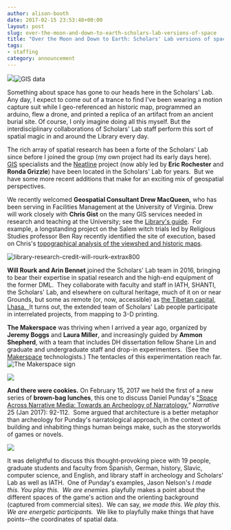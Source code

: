 ```yaml
---
author: alison-booth
date: 2017-02-15 23:53:48+00:00
layout: post
slug: over-the-moon-and-down-to-earth-scholars-lab-versions-of-space
title: "Over the Moon and Down to Earth: Scholars' Lab versions of space"
tags:
- staffing
category: announcement
---
```


![](http://static.scholarslab.org/wp-content/uploads/2015/08/IMG_03831-300x225.jpg)![GIS data](http://static.scholarslab.org/wp-content/uploads/2017/01/gis_data-300x236.jpeg)

Something about space has gone to our heads here in the Scholars' Lab.  Any day, I expect to come out of a trance to find I've been wearing a motion capture suit while I geo-referenced an historic map, programmed an arduino, flew a drone, and printed a replica of an artifact from an ancient burial site. Of course, I only imagine doing all this myself. But the interdisciplinary collaborations of Scholars' Lab staff perform this sort of spatial magic in and around the Library every day.

The rich array of spatial research has been a forte of the Scholars' Lab since before I joined the group (my own project had its early days here).  [GIS](https://egsc.usgs.gov/isb//pubs/gis_poster/) specialists and the [Neatline](http://neatline.org/) project (now ably led by **Eric Rochester** and **Ronda Grizzle**) have been located in the Scholars' Lab for years.  But we have some more recent additions that make for an exciting mix of geospatial perspectives.

We recently welcomed **Geospatial Consultant Drew MacQueen,** who has been serving in Facilities Management at the University of Virginia. Drew will work closely with **Chris Gist** on the many GIS services needed in research and teaching at the University; see the [Library's guide](http://guides.lib.virginia.edu/gis).  For example, a longstanding project on the Salem witch trials led by Religious Studies professor Ben Ray recently identified the site of execution, based on Chris's [topographical analysis of the viewshed and historic maps](https://news.virginia.edu/content/uvas-help-salem-finally-discovers-where-its-witches-were-executed).

![library-research-credit-will-rourk-extrax800](https://i1.wp.com/news.library.virginia.edu/files/2017/01/Library-Research-Credit-Will-Rourk-EXTRAx800.jpg?resize=584%2C417&ssl=1)

**Will Rourk and Arin Bennet** joined the Scholars' Lab team in 2016, bringing to bear their expertise in spatial research and the high-end equipment of the former DML.  They collaborate with faculty and staff in IATH, SHANTI, the Scholars' Lab, and elsewhere on cultural heritage, much of it on or near Grounds, but some as remote (or, now, accessible) as [the Tibetan capital, Lhasa.  ](https://magazine.arts.virginia.edu/stories/lhasa-vr-visualizing-the-historic-tibetan-capital)It turns out, the extended team of Scholars' Lab people participate in interrelated projects, from mapping to 3-D printing.

**The Makerspace** was thriving when I arrived a year ago, organized by **Jeremy Boggs** and **Laura Miller**, and increasingly guided by **Ammon Shepherd**, with a team that includes DH dissertation fellow Shane Lin and graduate and undergraduate staff and drop-in experimenters.  (See the [Makerspace](http://scholarslab.org/makerspace/) technologists.) The tentacles of this experimentation reach far.![The Makerspace sign](http://static.scholarslab.org/wp-content/uploads/2014/05/makerspace5-300x168.jpg)

![](http://static.scholarslab.org/wp-content/uploads/2017/02/DSC9814-300x200.jpg)



**And there were cookies.** On February 15, 2017 we held the first of a new series of **brown-bag lunches**, this one to discuss Daniel Punday's ["Space Across Narrative Media: Towards an Archeology of Narratology,](http://muse.jhu.edu/article/644085)" _Narrative_ 25 (Jan 2017): 92-112.  Some argued that architecture is a better metaphor than archeology for Punday's narratological approach, in the context of building and inhabiting things human beings make, such as the storyworlds of games or novels.

![](http://static.scholarslab.org/wp-content/uploads/2017/02/PundayIllustration-300x253.png)

It was delightful to discuss this thought-provoking piece with 19 people, graduate students and faculty from Spanish, German, history, Slavic, computer science, and English, and library staff in archeology and Scholars' Lab as well as IATH.  One of Punday's examples, Jason Nelson's _I made this. You play this.  We are enemies_. playfully makes a point about the different spaces of the game's action and the orienting background (captured from commercial sites).  We can say, _we made this. We play this. We are energetic participants._  We like to playfully make things that have points--the coordinates of spatial data.
